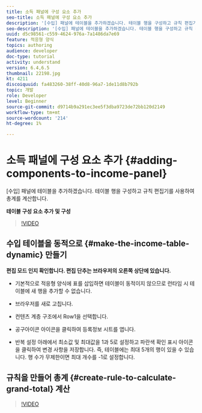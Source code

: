 ```yaml
---
title: 소득 패널에 구성 요소 추가
seo-title: 소득 패널에 구성 요소 추가
description: '[수입] 패널에 테이블을 추가하겠습니다. 테이블 행을 구성하고 규칙 편집기를 사용하여 총계를 계산합니다.'
seo-description: '[수입] 패널에 테이블을 추가하겠습니다. 테이블 행을 구성하고 규칙 편집기를 사용하여 총계를 계산합니다.'
uuid: d5c98561-c559-4624-976a-7a1486da7e69
feature: 적응형 양식
topics: authoring
audience: developer
doc-type: tutorial
activity: understand
version: 6.4,6.5
thumbnail: 22198.jpg
kt: 4211
discoiquuid: fa483260-38ff-40d8-96a7-1de11d8b792b
topic: 개발
role: Developer
level: Beginner
source-git-commit: d9714b9a291ec3ee5f3dba9723de72bb120d2149
workflow-type: tm+mt
source-wordcount: '214'
ht-degree: 1%

---
```



# 소득 패널에 구성 요소 추가 {#adding-components-to-income-panel}

[수입] 패널에 테이블을 추가하겠습니다. 테이블 행을 구성하고 규칙 편집기를 사용하여 총계를 계산합니다.

**테이블 구성 요소 추가 및 구성**

>[!VIDEO](https://video.tv.adobe.com/v/22198?quality=9&learn=on)



## 수입 테이블을 동적으로 {#make-the-income-table-dynamic} 만들기

**편집 모드 인지 확인합니다. 편집 단추는 브라우저의 오른쪽 상단에 있습니다.**

* 기본적으로 적응형 양식에 표를 삽입하면 테이블이 동적이지 않으므로 런타임 시 테이블에 새 행을 추가할 수 없습니다.

* 브라우저를 새로 고칩니다.

* 컨텐츠 계층 구조에서 Row1을 선택합니다.

* 공구아이콘 아이콘을 클릭하여 등록정보 시트를 엽니다.

* 반복 설정 아래에서 최소값 및 최대값을 1과 5로 설정하고 파란색 확인 표시 아이콘을 클릭하여 변경 사항을 저장합니다. 즉, 테이블에는 최대 5개의 행이 있을 수 있습니다. 행 수가 무제한이면 최대 개수를 -1로 설정합니다.

## 규칙을 만들어 총계 {#create-rule-to-calculate-grand-total} 계산


>[!VIDEO](https://video.tv.adobe.com/v/22197?quality=9&learn=on)


